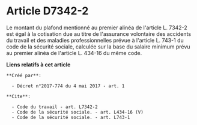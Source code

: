 # Article D7342-2

Le montant du plafond mentionné au premier alinéa de l'article L. 7342-2 est égal à la cotisation due au titre de l'assurance
volontaire des accidents du travail et des maladies professionnelles prévue à l'article L. 743-1 du code de la sécurité
sociale, calculée sur la base du salaire minimum prévu au premier alinéa de l'article L. 434-16 du même code.

**Liens relatifs à cet article**

	**Créé par**:

	  - Décret n°2017-774 du 4 mai 2017 - art. 1

	**Cite**:

	  - Code du travail - art. L7342-2
	  - Code de la sécurité sociale. - art. L434-16 (V)
	  - Code de la sécurité sociale. - art. L743-1
